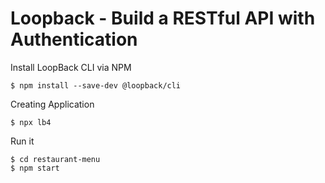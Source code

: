 # Loopback - Build a RESTful API with Authentication

Install LoopBack CLI via NPM

```
$ npm install --save-dev @loopback/cli
```

Creating Application

```
$ npx lb4
```

Run it

```
$ cd restaurant-menu
$ npm start
```

